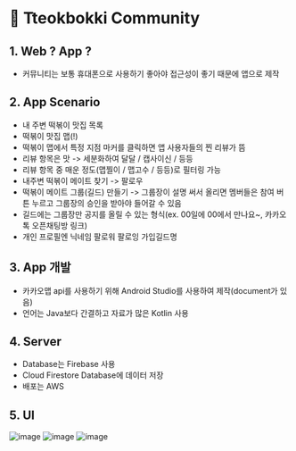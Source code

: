 # 🥘 Tteokbokki Community

## 1. Web ? App ?

- 커뮤니티는 보통 휴대폰으로 사용하기 좋아야 접근성이 좋기 때문에 앱으로 제작

## 2. App Scenario

- 내 주변 떡볶이 맛집 목록
- 떡볶이 맛집 맵(!)
- 떡볶이 맵에서 특정 지점 마커를 클릭하면 앱 사용자들의 찐 리뷰가 뜸
- 리뷰 항목은 맛 -> 세분화하여 달달 / 캡사이신 / 등등
- 리뷰 항목 중 매운 정도(맵찔이 / 맵고수 / 등등)로 필터링 가능
- 내주변 떡볶이 메이트 찾기 -> 팔로우
- 떡볶이 메이트 그룹(길드) 만들기 -> 그룹장이 설명 써서 올리면 멤버들은 참여 버튼 누르고 그룹장의 승인을 받아야 들어갈 수 있음
- 길드에는 그룹장만 공지를 올릴 수 있는 형식(ex. 00일에 00에서 만나요~, 카카오톡 오픈채팅방 링크)
- 개인 프로필엔 닉네임 팔로워 팔로잉 가입길드명

## 3. App 개발

- 카카오맵 api를 사용하기 위해 Android Studio를 사용하여 제작(document가 있음)
- 언어는 Java보다 간결하고 자료가 많은 Kotlin 사용

## 4. Server
- Database는 Firebase 사용
- Cloud Firestore Database에 데이터 저장
- 배포는 AWS 

## 5. UI
![image](https://user-images.githubusercontent.com/56292365/125561774-db933d54-5836-4690-a79a-e7dd29e1e1c4.png)
![image](https://user-images.githubusercontent.com/56292365/125561785-06f90a07-aa80-4910-8abf-bb38ba9a784e.png)
![image](https://user-images.githubusercontent.com/56292365/125561800-4d4412f5-e95c-4000-822f-aed3ef551b04.png)

